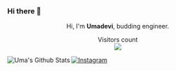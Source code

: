 
### Hi there 👋




<p align="center">Hi, I'm <strong>Umadevi</strong>, budding engineer.</p>
 <p align="center"> 
  Visitors count<br>
  <img src="https://profile-counter.glitch.me/Umadevi-amin/count.svg" />
</p>
 <img align="left" alt="Uma's Github Stats" src="https://github-readme-stats.vercel.app/api?username=Umadevi-amin&show_icons=true&hide_border=true" />

<p align="center">
  
  
  <a href="https://www.instagram.com/_tranquil_gaze.22"><img src="https://img.shields.io/badge/Instagram-%23E4405F.svg?&style=flat-square&logo=instagram&logoColor=white" alt="Instagram"></a>
  
</p>
</div>
    


